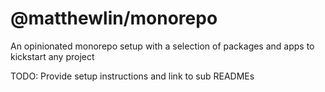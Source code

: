 # @matthewlin/monorepo

An opinionated monorepo setup with a selection of packages and apps to kickstart
any project

TODO: Provide setup instructions and link to sub READMEs
